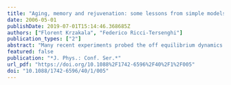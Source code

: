 ```yaml
---
title: "Aging, memory and rejuvenation: some lessons from simple models"
date: 2006-05-01
publishDate: 2019-07-01T15:14:46.368685Z
authors: ["Florent Krzakala", "Federico Ricci-Tersenghi"]
publication_types: ["2"]
abstract: "Many recent experiments probed the off equilibrium dynamics of spin glasses and other glassy systems through temperature cycling protocols, and observed memory and rejuvenation phenomena. Here we show through numerical simulations, using powerful algorithms, that such features can already be observed to some extent in simple models such as two dimensional ferromagnets. We critically discuss these results and review some aspects of the literature in the light of our findings."
featured: false
publication: "*J. Phys.: Conf. Ser.*"
url_pdf: "https://doi.org/10.1088%2F1742-6596%2F40%2F1%2F005"
doi: "10.1088/1742-6596/40/1/005"
---
```


